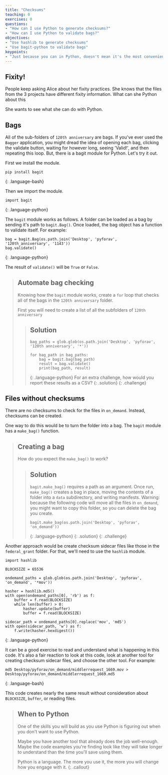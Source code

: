 ```yaml
---
title: "Checksums"
teaching: 0
exercises: 0
questions:
- "How can I use Python to generate checksums?"
- "How can I use Python to validate bags?"
objectives:
- "Use hashlib to generate checksums"
- "Use bagit-python to validate bags"
keypoints:
- "Just because you can in Python, doesn't mean it's the most convenient"
---
```


## Fixity!

People keep asking Alice about her fixity practices. She knows that the files from the 3 projects have different fixity information. What can she Python about this

She wants to see what she can do with Python.

## Bags

All of the sub-folders of `120th anniversary` are bags.
If you've ever used the `Bagger` application, you might dread the idea of opening each bag, clicking the validate button, waiting for however long, seeing 'Valid!', and then repeating this loop.
But, there is a bagit module for Python.
Let's try it out.

First we install the module.

~~~
pip install bagit
~~~
{: .language-bash}

Then we import the module.
~~~
import bagit
~~~
{: .language-python}

The `bagit` module works as follows.
A folder can be loaded as a bag by sending it's path to `bagit.Bag()`.
Once loaded, the bag object has a function to validate itself.
For example:
~~~
bag = bagit.Bag(os.path.join('Desktop', 'pyforav', '120th_anniversary', '1143'))
bag.validate()
~~~
{: .language-python}

The result of `validate()` will be `True` or `False`.

> ## Automate bag checking
> Knowing how the `bagit` module works, create a `for` loop that checks all of the bags in the `120th anniversary` folder.
>
> First you will need to create a list of all the subfolders of `120th anniversary`
> > ## Solution
> > ~~~
> > bag_paths = glob.glob(os.path.join('Desktop', 'pyforav', '120th anniversary', '*'))
> > 
> > for bag_path in bag_paths:
> >     bag = bagit.bag(bag_path)
> >     result = bag.validate()
> >     print(bag_path, result)
> > ~~~
> > {: .language-python}
> > For an extra challenge, how would you report these results as a CSV?
> {: .solution}
{: .challenge}

## Files without checksums

There are no checksums to check for the files in `on_demand`.
Instead, checksums can be created.

One way to do this would be to turn the folder into a bag.
The `bagit` module has a `make_bag()` function.

> ## Creating a bag
> How do you expect the `make_bag()` to work?
> > ## Solution
> > `bagit.make_bag()` requires a path as an argument.
> > Once run, `make_bag()` creates a bag in place, moving the contents of a folder into a `data` subdirectory, and writing manifests.
> > Warning: because the following code will move all the files in `on_demand`, you might want to copy this folder, so you can delete the bag you create.
> > ~~~
> > bagit.make_bag(os.path.join('Desktop', 'pyforav', 'on_demand'))
> > ~~~
> > {: .language-python}
> {: .solution}
{: .challenge}

Another approach would be create checksum sidecar files like those in the `federal_grant` folder.
For that, we'll need to use the `hashlib` module.

~~~
import hashlib

BLOCKSIZE = 65536

ondemand_paths = glob.glob(os.path.join('Desktop', 'pyforav', 'on_demand', '*mov'))

hasher = hashlib.md5()
with open(ondemand_paths[0], 'rb') as f:
    buffer = f.read(BLOCKSIZE)
    while len(buffer) > 0:
        hasher.update(buffer)
        buffer = f.read(BLOCKSIZE)

sidecar_path = ondemand_paths[0].replace('mov', 'md5')
with open(sidecar_path, 'w') as f:
    f.write(hasher.hexdigest())
~~~
{: .language-python}

It can be a good exercise to read and understand what is happening in this code.
It's also a fair reaction to look at this code, look at another tool for creating checksum sidecar files, and choose the other tool.
For example:

~~~
md5 Desktop/pyforav/on_demand/middlerrequest_1669.mov > Desktop/pyforav/on_demand/middlerrequest_1669.md5
~~~
{: .language-bash}

This code creates nearly the same result without consideration about `BLOCKSIZE`, `buffer`, or reading files.

> ## When to Python
> One of the skills you will build as you use Python is figuring out when you don't want to use Python.
> 
> Maybe you have another tool that already does the job well-enough.
> Maybe the code examples you're finding look like they will take longer to understand than the time you'll save using them.
> 
> Python is a language.
> The more you use it, the more you will change how you engage with it.
{: .callout}


